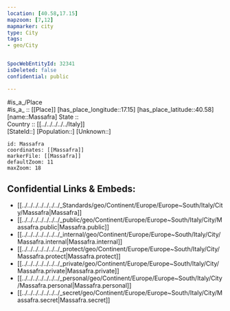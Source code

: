 ```yaml
---
location: [40.58,17.15] 
mapzoom: [7,12] 
mapmarker: city 
type: City
tags:
- geo/City


SpocWebEntityId: 32341
isDeleted: false
confidential: public

---
```

#is_a_/Place  
#is_a_ :: [[Place]] 
[has_place_longitude::17.15] 
[has_place_latitude::40.58] 
[name::Massafra] 
State ::  
Country :: [[../../../../../Italy]]  
[StateId::] 
[Population::] 
[Unknown::] 


```leaflet
id: Massafra
coordinates: [[Massafra]] 
markerFile: [[Massafra]] 
defaultZoom: 11 
maxZoom: 18
```


## Confidential Links & Embeds: 
- [[../../../../../../../_Standards/geo/Continent/Europe/Europe~South/Italy/City/Massafra|Massafra]] 
- [[../../../../../../../_public/geo/Continent/Europe/Europe~South/Italy/City/Massafra.public|Massafra.public]] 
- [[../../../../../../../_internal/geo/Continent/Europe/Europe~South/Italy/City/Massafra.internal|Massafra.internal]] 
- [[../../../../../../../_protect/geo/Continent/Europe/Europe~South/Italy/City/Massafra.protect|Massafra.protect]] 
- [[../../../../../../../_private/geo/Continent/Europe/Europe~South/Italy/City/Massafra.private|Massafra.private]] 
- [[../../../../../../../_personal/geo/Continent/Europe/Europe~South/Italy/City/Massafra.personal|Massafra.personal]] 
- [[../../../../../../../_secret/geo/Continent/Europe/Europe~South/Italy/City/Massafra.secret|Massafra.secret]] 
